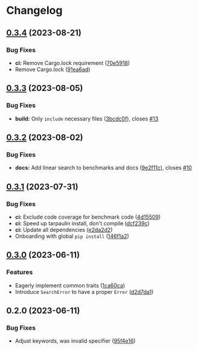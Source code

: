 # Changelog

## [0.3.4](https://github.com/alexpovel/b4s/compare/v0.3.3...v0.3.4) (2023-08-21)


### Bug Fixes

* **ci:** Remove Cargo.lock requirement ([70e5918](https://github.com/alexpovel/b4s/commit/70e59184bfdc349c81532d83f5e46ac131814134))
* Remove Cargo.lock ([91ea6ad](https://github.com/alexpovel/b4s/commit/91ea6adf1761c12c8728e094d7fb75788edd638b))

## [0.3.3](https://github.com/alexpovel/b4s/compare/v0.3.2...v0.3.3) (2023-08-05)


### Bug Fixes

* **build:** Only `include` necessary files ([3bcdc0f](https://github.com/alexpovel/b4s/commit/3bcdc0f0d34823b674c0d391cdf89ac14f2166b4)), closes [#13](https://github.com/alexpovel/b4s/issues/13)

## [0.3.2](https://github.com/alexpovel/b4s/compare/v0.3.1...v0.3.2) (2023-08-02)


### Bug Fixes

* **docs:** Add linear search to benchmarks and docs ([9e2f11c](https://github.com/alexpovel/b4s/commit/9e2f11c39342f1ea3460dda810a92b225ee9d4b8)), closes [#10](https://github.com/alexpovel/b4s/issues/10)

## [0.3.1](https://github.com/alexpovel/b4s/compare/v0.3.0...v0.3.1) (2023-07-31)


### Bug Fixes

* **ci:** Exclude code coverage for benchmark code ([4d15509](https://github.com/alexpovel/b4s/commit/4d155097d9e5550ba8b2435c2574ac63ac48561f))
* **ci:** Speed up tarpaulin install, don't compile ([dcf239c](https://github.com/alexpovel/b4s/commit/dcf239cc6b9972c6ccfe3304c3b66e199a856497))
* **ci:** Update all dependencies ([e2da2d2](https://github.com/alexpovel/b4s/commit/e2da2d2503c8a04a023ec94dd91e240ccf63b449))
* Onboarding with global `pip install` ([146f1a2](https://github.com/alexpovel/b4s/commit/146f1a2ccd1d26c6024054ed98023059b31d6ddc))

## [0.3.0](https://github.com/alexpovel/b4s/compare/v0.2.0...v0.3.0) (2023-06-11)


### Features

* Eagerly implement common traits ([1ca60ca](https://github.com/alexpovel/b4s/commit/1ca60cade15042593c5e885fd3345d4a22eebbd7))
* Introduce `SearchError` to have a proper `Error` ([d2d7da1](https://github.com/alexpovel/b4s/commit/d2d7da19739a0409b78609c442787d007729b391))

## 0.2.0 (2023-06-11)


### Bug Fixes

* Adjust keywords, was invalid specifier ([95f4e16](https://github.com/alexpovel/b4s/commit/95f4e160fe56a83571f8e2363decf4d337d7010d))
